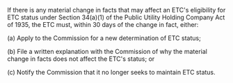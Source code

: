 If there is any material change in facts that may affect an ETC's eligibility for ETC status under Section 34(a)(1) of the Public Utility Holding Company Act of 1935, the ETC must, within 30 days of the change in fact, either:

(a) Apply to the Commission for a new determination of ETC status;

(b) File a written explanation with the Commission of why the material change in facts does not affect the ETC's status; or

(c) Notify the Commission that it no longer seeks to maintain ETC status.


